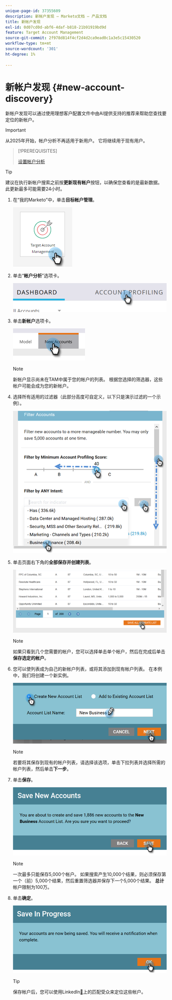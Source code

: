 ```yaml
---
unique-page-id: 37355609
description: 新帐户发现 — Marketo文档 — 产品文档
title: 新帐户发现
exl-id: 0d07cd0d-abf6-4daf-b818-21b91919bd9d
feature: Target Account Management
source-git-commit: 2f978d814f4cf2d4d2ca9ead0c1a3e5c15430520
workflow-type: tm+mt
source-wordcount: '301'
ht-degree: 1%

---
```


# 新帐户发现 {#new-account-discovery}

新帐户发现可以通过使用理想客户配置文件中由AI提供支持的推荐来帮助您查找要定位的新帐户。

>[!IMPORTANT]
>
>从2025年开始，帐户分析不再适用于新用户。 它将继续用于现有用户。

>[!PREREQUISITES]
>
>[设置帐户分析](/help/marketo/product-docs/target-account-management/account-profiling/setting-up-account-profiling.md)

>[!TIP]
>
>建议在执行新帐户搜索之前按&#x200B;**更新现有帐户**&#x200B;按钮，以确保您查看的是最新数据。 此更新最多可能需要24小时。

1. 在“我的Marketo”中，单击&#x200B;**目标帐户管理**。

   ![](assets/new-account-discovery-1.png)

1. 单击“**帐户分析**”选项卡。

   ![](assets/two-2.png)

1. 单击&#x200B;**新帐户**&#x200B;选项卡。

   ![](assets/three-1.png)

   >[!NOTE]
   >
   >新帐户显示尚未在TAM中属于您的帐户的列表。 根据您选择的筛选器，这些帐户可能会成为您的新帐户。

1. 选择所有适用的过滤器（此部分高度可自定义，以下只是演示过滤的一个示例）。

   ![](assets/four-1.png)

1. 单击页面右下角的&#x200B;**全部保存并创建列表**。

   ![](assets/five-1.png)

   >[!NOTE]
   >
   >如果只看到几个您需要的帐户，您可以选择单击单个帐户，然后在完成后单击&#x200B;**保存选定的帐户**。

1. 您可以使列表成为自己的新帐户列表，或将其添加到现有帐户列表。 在本例中，我们将创建一个新实例。

   ![](assets/six-1.png)

   >[!NOTE]
   >
   >若要将其保存到现有的帐户列表，请选择该选项，单击下拉列表并选择所需的帐户列表，然后单击&#x200B;**下一步**。

1. 单击&#x200B;**保存**。

   ![](assets/seven-1.png)

   >[!NOTE]
   >
   >一次最多只能保存5,000个帐户。 如果搜索产生10,000个结果，则必须保存第一个（前）5,000个结果，然后重置筛选器并保存下一个5,000个结果。 **总计**&#x200B;帐户限制为100万。

1. 单击&#x200B;**确定**。

   ![](assets/eight.png)

   >[!TIP]
   >
   >保存帐户后，您可以使用LinkedIn[&#128279;](/help/marketo/product-docs/target-account-management/target/create-an-account-matched-audience-on-linkedin.md)上的匹配受众来定位这些帐户。
